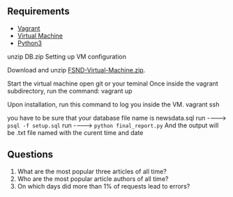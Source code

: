 ## Requirements

* [Vagrant](https://www.vagrantup.com/)
* [Virtual Machine](https://www.virtualbox.org/wiki/Download_Old_Builds_5_1)
* [Python3](https://www.python.org/downloads/)

unzip DB.zip
Setting up VM configuration

Download and unzip [FSND-Virtual-Machine.zip](https://s3.amazonaws.com/video.udacity-data.com/topher/2018/April/5acfbfa3_fsnd-virtual-machine/fsnd-virtual-machine.zip).

Start the virtual machine
open git or your teminal
Once inside the vagrant subdirectory, run the command:
vagrant up

Upon installation, run this command to log you inside the VM.
vagrant ssh

you have to be sure that your database file name is newsdata.sql
run ----> ```psql -f setup.sql```
run ----> ```python final_report.py```
And the output will be .txt file named with the curent time and date

## Questions 
1. What are the most popular three articles of all time?
2. Who are the most popular article authors of all time?
3. On which days did more than 1% of requests lead to errors?
